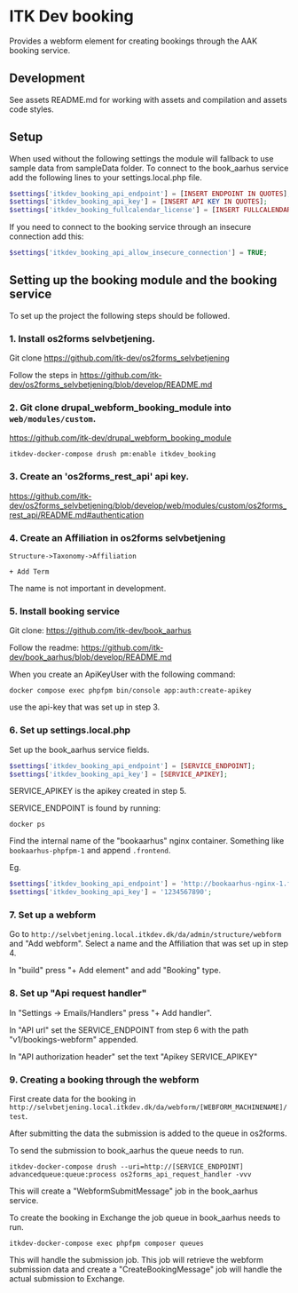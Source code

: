 # ITK Dev booking

Provides a webform element for creating bookings through the AAK booking service.

## Development

See assets README.md for working with assets and compilation and assets code styles.

## Setup

When used without the following settings the module will fallback to use sample data from sampleData folder.
To connect to the book_aarhus service add the following lines to your settings.local.php file.

```php
$settings['itkdev_booking_api_endpoint'] = [INSERT ENDPOINT IN QUOTES];
$settings['itkdev_booking_api_key'] = [INSERT API KEY IN QUOTES];
$settings['itkdev_booking_fullcalendar_license'] = [INSERT FULLCALENDAR LICENSE KEY IN QUOTES];
```

If you need to connect to the booking service through an insecure connection add this:
```php
$settings['itkdev_booking_api_allow_insecure_connection'] = TRUE;
```

## Setting up the booking module and the booking service

To set up the project the following steps should be followed.

### 1. Install os2forms selvbetjening.

Git clone https://github.com/itk-dev/os2forms_selvbetjening

Follow the steps in https://github.com/itk-dev/os2forms_selvbetjening/blob/develop/README.md

### 2. Git clone drupal_webform_booking_module into `web/modules/custom`.

https://github.com/itk-dev/drupal_webform_booking_module

```
itkdev-docker-compose drush pm:enable itkdev_booking
```

### 3. Create an 'os2forms_rest_api' api key.

https://github.com/itk-dev/os2forms_selvbetjening/blob/develop/web/modules/custom/os2forms_rest_api/README.md#authentication

### 4. Create an Affiliation in os2forms selvbetjening

```
Structure->Taxonomy->Affiliation

+ Add Term
```

The name is not important in development.

### 5. Install booking service

Git clone: https://github.com/itk-dev/book_aarhus

Follow the readme: https://github.com/itk-dev/book_aarhus/blob/develop/README.md

When you create an ApiKeyUser with the following command:

```
docker compose exec phpfpm bin/console app:auth:create-apikey
```

use the api-key that was set up in step 3.

### 6. Set up settings.local.php

Set up the book_aarhus service fields.

```php
$settings['itkdev_booking_api_endpoint'] = [SERVICE_ENDPOINT];
$settings['itkdev_booking_api_key'] = [SERVICE_APIKEY];
```

SERVICE_APIKEY is the apikey created in step 5.

SERVICE_ENDPOINT is found by running:

```
docker ps
```

Find the internal name of the "bookaarhus" nginx container. Something like `bookaarhus-phpfpm-1` and append `.frontend`.

Eg.

```php
$settings['itkdev_booking_api_endpoint'] = 'http://bookaarhus-nginx-1.frontend/';
$settings['itkdev_booking_api_key'] = '1234567890';
```

### 7. Set up a webform

Go to `http://selvbetjening.local.itkdev.dk/da/admin/structure/webform` and "Add webform".
Select a name and the Affiliation that was set up in step 4.

In "build" press "+ Add element" and add "Booking" type.

### 8. Set up "Api request handler"

In "Settings -> Emails/Handlers" press "+ Add handler".

In "API url" set the SERVICE_ENDPOINT from step 6 with the path "v1/bookings-webform" appended.

In "API authorization header" set the text "Apikey SERVICE_APIKEY"

### 9. Creating a booking through the webform

First create data for the booking in `http://selvbetjening.local.itkdev.dk/da/webform/[WEBFORM_MACHINENAME]/test`.

After submitting the data the submission is added to the queue in os2forms.

To send the submission to book_aarhus the queue needs to run.

```
itkdev-docker-compose drush --uri=http://[SERVICE_ENDPOINT] advancedqueue:queue:process os2forms_api_request_handler -vvv
```

This will create a "WebformSubmitMessage" job in the book_aarhus service.

To create the booking in Exchange the job queue in book_aarhus needs to run.

```
itkdev-docker-compose exec phpfpm composer queues
```

This will handle the submission job. This job will retrieve the webform submission data and create a
"CreateBookingMessage" job will handle the actual submission to Exchange.
